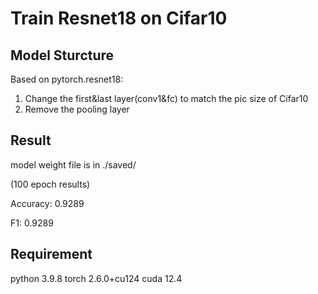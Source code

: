# Train Resnet18 on Cifar10

## Model Sturcture
Based on pytorch.resnet18:
1. Change the first&last layer(conv1&fc) to match the pic size of Cifar10
2. Remove the pooling layer

## Result
model weight file is in ./saved/

(100 epoch results)

Accuracy: 0.9289

F1: 0.9289

## Requirement
python  3.9.8
torch   2.6.0+cu124
cuda    12.4